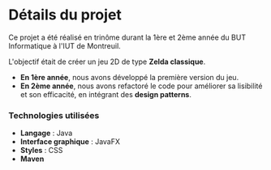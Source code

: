 # Détails du projet

Ce projet a été réalisé en trinôme durant la 1ère et 2ème année du BUT Informatique à l'IUT de Montreuil.

L'objectif était de créer un jeu 2D de type **Zelda classique**.

- **En 1ère année**, nous avons développé la première version du jeu.
- **En 2ème année**, nous avons refactoré le code pour améliorer sa lisibilité et son efficacité, en intégrant des **design patterns**.

### Technologies utilisées
- **Langage** : Java
- **Interface graphique** : JavaFX
- **Styles** : CSS
- **Maven**
